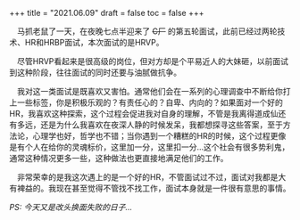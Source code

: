 +++
title = "2021.06.09"
draft = false
toc = false
+++

&emsp;马抓老鼠了一天，在夜晚七点半迎来了 ~~C厂~~ 的第五轮面试，此前已经过两轮技术、HR和HRBP面试，本次面试的是HRVP。

&emsp;尽管HRVP看起来是很高级的岗位，但对方却是个平易近人的大妹砸，以前面试到这种阶段，往往面试的同时还要与油腻做抗争。

&emsp;我对这一类面试是既喜欢又害怕。通常他们会在一系列的心理调查中不断给你打上一些标签，你是积极乐观的？有责任心的？自卑、内向的？如果面对一个好的HR，我喜欢这种探索，这个过程会促进我对自身的理解，不管是我离得道成仙还有多远，还是为什么我喜欢在夜深人静的时候发呆，我都想探寻这些答案，至于方法论，心理学也好，哲学也不错；当你遇到一个糟糕的HR的时候，这个过程更像是有个人在给你的灵魂标价，这里加一分，这里扣一分...这个社会有很多势利鬼，通常这种情况更多一些，这种做法也更直接地满足他们的工作。

&emsp;非常荣幸的是我这次遇上的是一个好的HR，不管面试过不过，面试对我都是大有裨益的。我现在甚至觉得不管找不找工作，面试本身就是一件很有意思的事情。

*PS: 今天又是改头换面失败的日子...*
